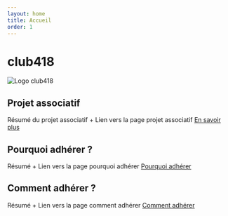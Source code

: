```yaml
---
layout: home
title: Accueil
order: 1
---
```


# club418
![Logo club418](/assets/images/logo.png)

## Projet associatif
Résumé du projet associatif + Lien vers la page projet associatif
[En savoir plus](/projet-associatif/)

## Pourquoi adhérer ?
Résumé + Lien vers la page pourquoi adhérer
[Pourquoi adhérer](/pourquoi-adherer/)

## Comment adhérer ?
Résumé + Lien vers la page comment adhérer
[Comment adhérer](/comment-adherer/)


